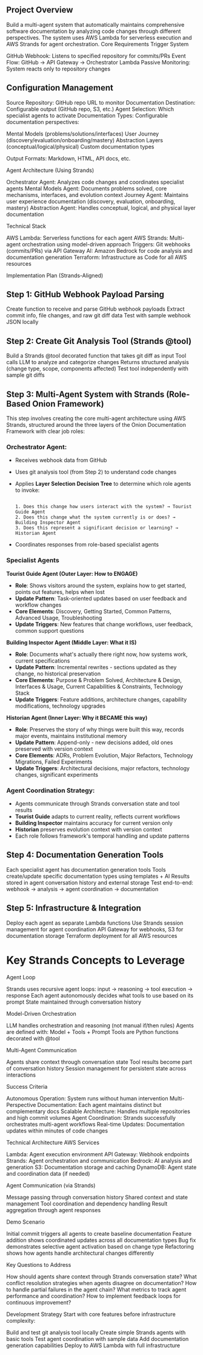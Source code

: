 ## Project Overview
Build a multi-agent system that automatically maintains comprehensive software documentation by analyzing code changes through different perspectives. The system uses AWS Lambda for serverless execution and AWS Strands for agent orchestration.
Core Requirements
Trigger System

GitHub Webhook: Listens to specified repository for commits/PRs
Event Flow: GitHub → API Gateway → Orchestrator Lambda
Passive Monitoring: System reacts only to repository changes

## Configuration Management

Source Repository: GitHub repo URL to monitor
Documentation Destination: Configurable output (GitHub repo, S3, etc.)
Agent Selection: Which specialist agents to activate
Documentation Types: Configurable documentation perspectives:

Mental Models (problems/solutions/interfaces)
User Journey (discovery/evaluation/onboarding/mastery)
Abstraction Layers (conceptual/logical/physical)
Custom documentation types

Output Formats: Markdown, HTML, API docs, etc.

Agent Architecture (Using Strands)

Orchestrator Agent: Analyzes code changes and coordinates specialist agents
Mental Models Agent: Documents problems solved, core mechanisms, interfaces, and evolution context
Journey Agent: Maintains user experience documentation (discovery, evaluation, onboarding, mastery)
Abstraction Agent: Handles conceptual, logical, and physical layer documentation

Technical Stack

AWS Lambda: Serverless functions for each agent
AWS Strands: Multi-agent orchestration using model-driven approach
Triggers: Git webhooks (commits/PRs) via API Gateway
AI: Amazon Bedrock for code analysis and documentation generation
Terraform: Infrastructure as Code for all AWS resources

Implementation Plan (Strands-Aligned)

## Step 1: GitHub Webhook Payload Parsing

Create function to receive and parse GitHub webhook payloads
Extract commit info, file changes, and raw git diff data
Test with sample webhook JSON locally

## Step 2: Create Git Analysis Tool (Strands @tool)

Build a Strands @tool decorated function that takes git diff as input
Tool calls LLM to analyze and categorize changes
Returns structured analysis (change type, scope, components affected)
Test tool independently with sample git diffs


## Step 3: Multi-Agent System with Strands (Role-Based Onion Framework)

This step involves creating the core multi-agent architecture using AWS Strands, structured around the three layers of the Onion Documentation Framework with clear job roles:

### Orchestrator Agent:

- Receives webhook data from GitHub
- Uses git analysis tool (from Step 2) to understand code changes
- Applies **Layer Selection Decision Tree** to determine which role agents to invoke:

    ```
    
    1. Does this change how users interact with the system? → Tourist Guide Agent
    2. Does this change what the system currently is or does? → Building Inspector Agent
    3. Does this represent a significant decision or learning? → Historian Agent
    
    ```

- Coordinates responses from role-based specialist agents

### Specialist Agents

**Tourist Guide Agent (Outer Layer: How to ENGAGE)**

- **Role**: Shows visitors around the system, explains how to get started, points out features, helps when lost
- **Update Pattern**: Task-oriented updates based on user feedback and workflow changes
- **Core Elements**: Discovery, Getting Started, Common Patterns, Advanced Usage, Troubleshooting
- **Update Triggers**: New features that change workflows, user feedback, common support questions

**Building Inspector Agent (Middle Layer: What it IS)**

- **Role**: Documents what's actually there right now, how systems work, current specifications
- **Update Pattern**: Incremental rewrites - sections updated as they change, no historical preservation
- **Core Elements**: Purpose & Problem Solved, Architecture & Design, Interfaces & Usage, Current Capabilities & Constraints, Technology Stack
- **Update Triggers**: Feature additions, architecture changes, capability modifications, technology upgrades

**Historian Agent (Inner Layer: Why it BECAME this way)**

- **Role**: Preserves the story of why things were built this way, records major events, maintains institutional memory
- **Update Pattern**: Append-only - new decisions added, old ones preserved with version context
- **Core Elements**: ADRs, Problem Evolution, Major Refactors, Technology Migrations, Failed Experiments
- **Update Triggers**: Architectural decisions, major refactors, technology changes, significant experiments

### Agent Coordination Strategy:

- Agents communicate through Strands conversation state and tool results
- **Tourist Guide** adapts to current reality, reflects current workflows
- **Building Inspector** maintains accuracy for current version only
- **Historian** preserves evolution context with version context
- Each role follows framework's temporal handling and update patterns

## Step 4: Documentation Generation Tools

Each specialist agent has documentation generation tools
Tools create/update specific documentation types using templates + AI
Results stored in agent conversation history and external storage
Test end-to-end: webhook → analysis → agent coordination → documentation

## Step 5: Infrastructure & Integration

Deploy each agent as separate Lambda functions
Use Strands session management for agent coordination
API Gateway for webhooks, S3 for documentation storage
Terraform deployment for all AWS resources


# Key Strands Concepts to Leverage
Agent Loop

Strands uses recursive agent loops: input → reasoning → tool execution → response
Each agent autonomously decides what tools to use based on its prompt
State maintained through conversation history

Model-Driven Orchestration

LLM handles orchestration and reasoning (not manual if/then rules)
Agents are defined with: Model + Tools + Prompt
Tools are Python functions decorated with @tool

Multi-Agent Communication

Agents share context through conversation state
Tool results become part of conversation history
Session management for persistent state across interactions

Success Criteria

Autonomous Operation: System runs without human intervention
Multi-Perspective Documentation: Each agent maintains distinct but complementary docs
Scalable Architecture: Handles multiple repositories and high commit volumes
Agent Coordination: Strands successfully orchestrates multi-agent workflows
Real-time Updates: Documentation updates within minutes of code changes

Technical Architecture
AWS Services

Lambda: Agent execution environment
API Gateway: Webhook endpoints
Strands: Agent orchestration and communication
Bedrock: AI analysis and generation
S3: Documentation storage and caching
DynamoDB: Agent state and coordination data (if needed)

Agent Communication (via Strands)

Message passing through conversation history
Shared context and state management
Tool coordination and dependency handling
Result aggregation through agent responses

Demo Scenario

Initial commit triggers all agents to create baseline documentation
Feature addition shows coordinated updates across all documentation types
Bug fix demonstrates selective agent activation based on change type
Refactoring shows how agents handle architectural changes differently

Key Questions to Address

How should agents share context through Strands conversation state?
What conflict resolution strategies when agents disagree on documentation?
How to handle partial failures in the agent chain?
What metrics to track agent performance and coordination?
How to implement feedback loops for continuous improvement?

Development Strategy
Start with core features before infrastructure complexity:

Build and test git analysis tool locally
Create simple Strands agents with basic tools
Test agent coordination with sample data
Add documentation generation capabilities
Deploy to AWS Lambda with full infrastructure